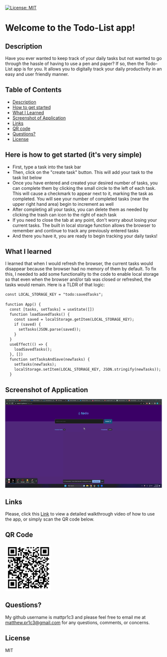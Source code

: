 [![License: MIT](https://img.shields.io/badge/License-MIT-yellow.svg)](https://opensource.org/licenses/MIT)

# Welcome to the Todo-List app!

## Description
Have you ever wanted to keep track of your daily tasks but not wanted to go through the hassle of having to use a pen and paper? If so, then the Todo-List app is for you. It allows you to digitally track your daily productivity in an easy and user friendly manner.

## Table of Contents
- [Description](#description)
- [How to get started](#here-is-how-to-get-started-its-very-simple)
- [What I Learned](#what-i-learned)
- [Screenshot of Application](#screenshot-of-application)
- [Links](#links)
- [QR code](#qr-code)
- [Questions?](#questions)
- [License](#license)


## Here is how to get started (it's very simple)
- First, type a task into the task bar
- Then, click on the "create task" button. This will add your task to the task list below
- Once you have entered and created your desired number of tasks, you can complete them by clicking the small circle to the left of each task. This will cause a checkmark to appear next to it, marking the task as completed. You will see your number of completed tasks (near the upper right hand area) begin to increment as well
- After completing all your tasks, you can delete them as needed by clicking the trash can icon to the right of each task
- If you need to close the tab at any point, don't worry about losing your current tasks. The built in local storage function allows the browser to remember and continue to track any previously entered tasks
- And there you have it, you are ready to begin tracking your daily tasks!

## What I learned
I learned that when I would refresh the browser, the current tasks would disappear because the browser had no memory of them by default. To fix this, I needed to add some functionality to the code to enable local storage so that even when the browser and/or tab was closed or refreshed, the tasks would remain. Here is a TLDR of that logic:

```
const LOCAL_STORAGE_KEY = "todo:savedTasks";

function App() {
  const [tasks, setTasks] = useState([])
  function loadSavedTasks() {
    const saved = localStorage.getItem(LOCAL_STORAGE_KEY);
    if (saved) {
      setTasks(JSON.parse(saved));
    }
  }
  useEffect(() => {
    loadSavedTasks();
  }, [])
  function setTasksAndSave(newTasks) {
    setTasks(newTasks);
    localStorage.setItem(LOCAL_STORAGE_KEY, JSON.stringify(newTasks));
  }
```
## Screenshot of Application
![screenshot of todo-list application](./client/src/assets/walkthroughgif.gif)

## Links
Please, click this [Link](https://watch.screencastify.com/v/9NpUsZ7gDEm7iZTf0WwH) to view a detailed walkthrough video of how to use the app, or simply scan the QR code below.

## QR Code
![qr-code](./client/src/assets/qr-code.png)

## Questions?
My github username is mattpr1c3 and please feel free to email me at matthew.pr1c3@gmail.com for any questions, comments, or concerns.

## License

MIT